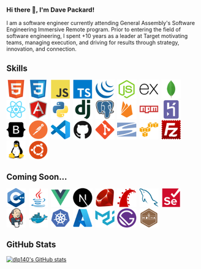 ### Hi there 👋, I'm Dave Packard!

<!--
**dlp140/dlp140** is a ✨ _special_ ✨ repository because its `README.md` (this file) appears on your GitHub profile.

Here are some ideas to get you started:

- 🔭 I’m currently working on... 
- 🌱 I’m currently learning... 
- 👯 I’m looking to collaborate on ... 
- 🤔 I’m looking for help with ... 
- 💬 Ask me about ... 
- 📫 How to reach me: ... 
- 😄 Pronouns: ... 
- ⚡ Fun fact: ... 
-->
I am a software engineer currently attending General Assembly's Software Engineering Immersive Remote program. Prior to entering the field of software engineering, I spent +10 years as a leader at Target motivating teams, managing execution, and driving for results through strategy, innovation, and connection.

<!-- <img src="https://komarev.com/ghpvc/?username=dlp140&style=flat-square&color=blue" alt=""/> -->


## Skills
<img src="https://raw.githubusercontent.com/devicons/devicon/master/icons/html5/html5-original.svg" title="HTML5" alt="HTML" width="50" height="50"/>&nbsp;
<img src="https://github.com/devicons/devicon/blob/master/icons/css3/css3-original.svg"  title="CSS3" alt="CSS" width="50" height="50"/>&nbsp;
<img src="https://github.com/devicons/devicon/blob/master/icons/javascript/javascript-original.svg" title="JavaScript" alt="JavaScript" width="50" height="50"/>&nbsp;
<img src="https://github.com/devicons/devicon/blob/master/icons/typescript/typescript-original.svg" title="TypeScript" alt="TypeScript" width="50" height="50"/>&nbsp;
<img src="https://raw.githubusercontent.com/devicons/devicon/master/icons/jquery/jquery-original.svg" title="jQuery" alt="jQuery" width="50" height="50"/>&nbsp;
<img src="https://raw.githubusercontent.com/devicons/devicon/master/icons/nodejs/nodejs-original.svg" title="NodeJS" alt="NodeJS" width="50" height="50"/>&nbsp;
<img src="https://raw.githubusercontent.com/devicons/devicon/master/icons/express/express-original.svg" title="Express" alt="Express" width="50" height="50"/>&nbsp;
<img src="https://raw.githubusercontent.com/devicons/devicon/master/icons/mongodb/mongodb-original.svg" title="MongoDB" alt="MongoDB" width="50" height="50"/>&nbsp;
<img src="https://raw.githubusercontent.com/devicons/devicon/master/icons/react/react-original.svg" title="React" alt="React" width="50" height="50"/>&nbsp;
<img src="https://raw.githubusercontent.com/devicons/devicon/master/icons/angularjs/angularjs-original.svg" title="Angular" alt="Angular" width="50" height="50"/>&nbsp;
<img src="https://raw.githubusercontent.com/devicons/devicon/master/icons/python/python-original.svg" title="Python" alt="Python" width="50" height="50"/>&nbsp;
<img src="https://raw.githubusercontent.com/devicons/devicon/master/icons/django/django-plain.svg" title="Django" alt="Django" width="50" height="50"/>&nbsp;
<img src="https://raw.githubusercontent.com/devicons/devicon/master/icons/postgresql/postgresql-original.svg" title="PostgreSQL" alt="PostgreSQL" width="50" height="50"/>&nbsp;
<img src="https://raw.githubusercontent.com/devicons/devicon/master/icons/firebase/firebase-plain.svg" title="Firebase" alt="Firebase" width="50" height="50"/>&nbsp;
<img src="https://raw.githubusercontent.com/devicons/devicon/master/icons/npm/npm-original-wordmark.svg" title="NPM" alt="NPM" width="50" height="50"/>&nbsp;
<img src="https://raw.githubusercontent.com/devicons/devicon/master/icons/heroku/heroku-plain.svg" title="Heroku" alt="Heroku" width="50" height="50"/>&nbsp;
<img src="https://raw.githubusercontent.com/devicons/devicon/master/icons/bootstrap/bootstrap-plain.svg" title="Bootstrap" alt="Bootstrap" width="50" height="50"/>&nbsp;
<img src="https://raw.githubusercontent.com/devicons/devicon/df98428ff8c87f28e1c8901c89824b70136bb9c3/icons/postman/postman-original.svg" title="Postman" alt="Postman" width="50" height="50"/>&nbsp;
<img src="https://raw.githubusercontent.com/devicons/devicon/master/icons/vscode/vscode-original.svg" title="VS Code" alt="VS Code" width="50" height="50"/>&nbsp;
<img src="https://raw.githubusercontent.com/devicons/devicon/master/icons/github/github-original.svg" title="GitHub" alt="GitHub" width="50" height="50"/>&nbsp;
<img src="https://raw.githubusercontent.com/devicons/devicon/master/icons/git/git-original.svg" title="Git" alt="Git" width="50" height="50"/>&nbsp;
<img src="https://raw.githubusercontent.com/devicons/devicon/master/icons/subversion/subversion-original.svg" title="Subversion" alt="Subversion" width="50" height="50"/>&nbsp;
<img src="https://raw.githubusercontent.com/devicons/devicon/master/icons/amazonwebservices/amazonwebservices-original.svg" title="AWS" alt="AWS" width="50" height="50"/>&nbsp;
<img src="https://raw.githubusercontent.com/devicons/devicon/master/icons/filezilla/filezilla-plain.svg" title="FileZilla" alt="FileZilla" width="50" height="50"/>&nbsp;
<img src="https://raw.githubusercontent.com/devicons/devicon/master/icons/linux/linux-original.svg" title="Linux" alt="Linux" width="50" height="50"/>&nbsp;
<img src="https://raw.githubusercontent.com/devicons/devicon/master/icons/ubuntu/ubuntu-plain.svg" title="Ubuntu" alt="Ubuntu" width="50" height="50"/>&nbsp;

## Coming Soon...
<img src="https://raw.githubusercontent.com/devicons/devicon/master/icons/cplusplus/cplusplus-original.svg" title="C++" alt="C++" width="50" height="50"/>&nbsp;
<img src="https://raw.githubusercontent.com/devicons/devicon/master/icons/java/java-original.svg" title="Java" alt="Java" width="50" height="50"/>&nbsp;
<img src="https://raw.githubusercontent.com/devicons/devicon/master/icons/vuejs/vuejs-original.svg" title="Vue.js" alt="Vue.js" width="50" height="50"/>&nbsp;
<img src="https://raw.githubusercontent.com/devicons/devicon/master/icons/nextjs/nextjs-original.svg" title="Next.js" alt="Next.js" width="50" height="50"/>&nbsp;
<img src="https://raw.githubusercontent.com/devicons/devicon/master/icons/ruby/ruby-original.svg" title="Ruby" alt="Ruby" width="50" height="50"/>&nbsp;
<img src="https://raw.githubusercontent.com/devicons/devicon/master/icons/rails/rails-plain.svg" title="Rails" alt="Rails" width="50" height="50"/>&nbsp;
<img src="https://raw.githubusercontent.com/devicons/devicon/master/icons/mysql/mysql-original.svg" title="MySQL" alt="MySQL" width="50" height="50"/>&nbsp;
<img src="https://raw.githubusercontent.com/devicons/devicon/master/icons/selenium/selenium-original.svg" title="Selenium" alt="Selenium" width="50" height="50"/>&nbsp;
<img src="https://raw.githubusercontent.com/devicons/devicon/master/icons/jenkins/jenkins-original.svg" title="Jenkins" alt="Jenkins" width="50" height="50"/>&nbsp;
<img src="https://raw.githubusercontent.com/devicons/devicon/master/icons/docker/docker-original.svg" title="Docker" alt="Docker" width="50" height="50"/>&nbsp;
<img src="https://raw.githubusercontent.com/devicons/devicon/master/icons/kubernetes/kubernetes-plain.svg" title="Kubernetes" alt="Kubernetes" width="50" height="50"/>&nbsp;
<img src="https://raw.githubusercontent.com/devicons/devicon/master/icons/azure/azure-original.svg" title="Azure" alt="Azure" width="50" height="50"/>&nbsp;
<img src="https://raw.githubusercontent.com/devicons/devicon/master/icons/materialui/materialui-plain.svg" title="MaterialUI" alt="MaterialUI" width="50" height="50"/>&nbsp;
<img src="https://raw.githubusercontent.com/devicons/devicon/master/icons/gatsby/gatsby-original.svg" title="Gatsby" alt="Gatsby" width="50" height="50"/>&nbsp;
<img src="https://raw.githubusercontent.com/devicons/devicon/master/icons/mocha/mocha-plain.svg" title="Mocha" alt="Mocha" width="50" height="50"/>&nbsp;


<!-- - MongooseJS -->
## GitHub Stats
<a href="http://www.github.com/dlp140"><img src="https://github-readme-stats.vercel.app/api?username=dlp140&show_icons=true&hide=&count_private=true&title_color=0891b2&text_color=ffffff&icon_color=0891b2&bg_color=1c1917&hide_border=true&show_icons=true" alt="dlp140's GitHub stats" /></a>

<!-- <a href="http://www.github.com/dlp140"><img src="https://activity-graph.herokuapp.com/graph?username=dlp140&bg_color=1c1917&color=ffffff&line=0891b2&point=ffffff&area_color=1c1917&area=true&hide_border=true&custom_title=GitHub%20Commits%20Graph" alt="GitHub Commits Graph" /></a> -->

<!-- <a href="https://github.com/dlp140" align="left"><img src="https://github-readme-stats.vercel.app/api/top-langs/?username=dlp140&langs_count=10&title_color=0891b2&text_color=ffffff&icon_color=0891b2&bg_color=1c1917&hide_border=true&locale=en&custom_title=Top%20%Languages" alt="Top Languages" /></a> -->



<!-- ## Recent Projects... -->


<!-- [![Top Langs](https://github-readme-stats.vercel.app/api/top-langs/?username=dlp140)](https://github.com/anuraghazra/github-readme-stats) -->
